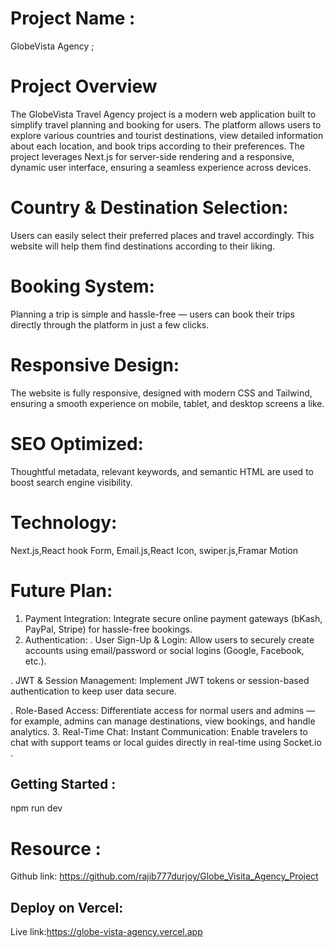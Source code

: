 # Project Name :
 GlobeVista Agency ;
# Project Overview 
The GlobeVista Travel Agency project is a modern web application built to simplify travel planning and booking for users. The platform allows users to explore various countries and tourist destinations, view detailed information about each location, and book trips according to their preferences. The project leverages Next.js for server-side rendering and a responsive, dynamic user interface, ensuring a seamless experience across devices.

# Country & Destination Selection: 
Users can easily select their preferred places and travel accordingly. This website will help them find destinations according to their liking.
# Booking System: 
Planning a trip is simple and hassle-free — users can book their trips directly through the platform in just a few clicks.
# Responsive Design: 
The website is fully responsive, designed with modern CSS and Tailwind, ensuring a smooth experience on mobile, tablet, and desktop screens a like.
# SEO Optimized:
 Thoughtful metadata, relevant keywords, and semantic HTML are used to boost search engine visibility.
 # Technology:
  Next.js,React hook Form, Email.js,React Icon, swiper.js,Framar Motion 

# Future Plan:
1. Payment Integration:
Integrate secure online payment gateways (bKash, PayPal, Stripe) for hassle-free bookings.
2. Authentication:
. User Sign-Up & Login: Allow users to securely create accounts using email/password or social logins (Google, Facebook, etc.).

. JWT & Session Management: Implement JWT tokens or session-based authentication to keep user data secure.

. Role-Based Access: Differentiate access for normal users and admins — for example, admins can manage destinations, view bookings, and handle analytics.
3. Real-Time Chat:
Instant Communication: Enable travelers to chat with support teams or local guides directly in real-time using Socket.io .
## Getting Started :
npm run dev

# Resource :
 Github link: https://github.com/rajib777durjoy/Globe_Visita_Agency_Project

## Deploy on Vercel:
Live link:https://globe-vista-agency.vercel.app


